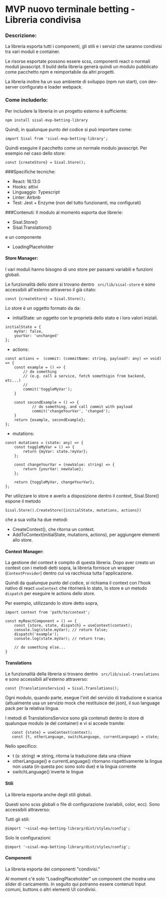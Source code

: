 # MVP nuovo terminale betting - Libreria condivisa

### Descrizione:

La libreria esporta tutti i componenti, gli stili e i servizi che saranno condivisi tra vari moduli e container.

Le risorse esportate possono essere scss, componenti react o normali moduli javascript.
Il build della libreria generà quindi un modulo pubblicato come pacchetto npm e reimportabile da altri progetti.

La libreria inoltre ha un suo ambiente di sviluppo (npm run start), con dev-server configurato e loader webpack.

### Come includerlo:
Per includere la libreria in un progetto esterno è sufficiente:

````npm install sisal-mvp-betting-library````

Quindi, in qualunque punto del codice si può importare come:

``import Sisal from 'sisal-mvp-betting-library';``

Quindi eseguire il pacchetto come un normale modulo javascript. Per esempio nel caso dello store:

 ``const {createStore} = Sisal.Store();``


###Specifiche tecniche:
- React: 16.13.0
- Hooks: attivi
- Linguaggio: Typescript
- Linter: Airbnb
- Test: Jest + Enzyme (non del tutto funzionanti, ma configurati)



###Contenuti:
Il modulo al momento esporta due librerie:
- Sisal.Store()
- Sisal.Translations()

e un componente
- LoadingPlaceholder

#### Store Manager:
I vari moduli hanno bisogno di uno store per passarsi variabili e funzioni globali.

Le funzionalità dello store si trovano dentro 
``
src/lib/sisal-store`` e sono accessibili all'esterno attraverso il già citato:

 ``const {createStore} = Sisal.Store();``
 
 Lo store è un oggetto formato da da:

- initialState: un oggetto con le proprietà dello stato e i loro valori iniziali.
```
initialState = {
    myVar: false,
    yourVar: 'unchanged'
};
```
- actions: 
```
const actions =  (commit: (commitName: string, payload?: any) => void) => {
    const example = () => {
        // do something 
        // (e.g. call a service, fetch somethigin from backend, etc...)
        //    
        commit('toggleMyVar');
    }

    const secondExample = () => {
            // do something, and call commit with payload
            commit('changeYourVar', 'changed');
    }
    return {example, secondExample};
};
```

- mutations:

```
const mutations = (state: any) => {
    const toggleMyVar = () => {
        return {myVar: state.!myVar};
    };

    const changeYourVar = (newValue: string) => {
        return {yourVar: newValue};
    };

    return {toggleMyVar, changeYourVar};
};
```

Per utilizzare lo store e averlo a disposizione dentro il context, Sisal.Store() espone il metodo 

`Sisal.Store().CreateStore({initialState, mutations, actions})`

che a sua volta ha due metodi:
- CreateContext(), che ritorna un context.
- AddToContext(initialState, mutations, actions), per aggiungere elementi allo store.

#### Context Manager:

La gestione del context è compito di questa libreria.
Dopo aver creato un context con i metodi detti sopra, la libreria fornisce un wrapper (``ContextProvider``) dentro cui va racchiusa tutta l'applicazione.

Quindi da qualunque punto del codice, si richiama il context con l'hook nativo di react ``useContext`` che ritornerà lo stato, lo store e un metodo ``dispatch`` per eseguire le actions dello store.

Per esempio, utilizzando lo store detto sopra,

```
import context from 'path/to/context';
    
const myReactComponent = () => {
    const {store, state, dispatch} = useContext(context);
    console.log(state.myVar); // return false;
    dispatch('example');
    console.log(state.myVar); // return true;
    
    // do something else...
}
```

#### Translations

Le funzionalità della libreria si trovano dentro 
``
src/lib/sisal-translations`` e sono accessibili all'esterno attraverso:

 ``const {TranslationsService} = Sisal.Translations();``
 
 Ogni modulo, quando parte, esegue l'init del servizio di traduzione e scarica (attualmente usa un servizio mock che restituisce dei json), il suo language pack per la relativa lingua. 
 
 I metodi di TranslationsService sono già contenuti dentro lo store di qualunque modulo (e del container) e vi si accede tramite:
 ```
    const {state} = useContext(context);
    const {t, otherLanguage, switchLanguage, currentLanguage} = state;
 ```

Nello specifico:
- t (s: string) => string, ritorna la traduzione data una chiave
- otherLanguage() e currentLanguage() ritornano rispettivamente la lingua non usata (in questa poc sono solo due) e la lingua corrente
- switchLanguage() inverte le lingue

#### Stili
La libreria esporta anche degli stili globali. 

Questi sono scss globali o file di configurazione (variabili, color, ecc).
Sono accessibili attraverso:

Tutti gli stili:
```
@import '~sisal-mvp-betting-library/dist/styles/config';

```
Solo le configurazioni:
```
@import '~sisal-mvp-betting-library/dist/styles/config';
```

#### Componenti
La libreria esporta dei componenti "condivisi."

Al moment c'è solo "LoadingPlaceholder" un component che mostra uno slider di caricamento.
In seguito qui potranno essere contenuti Input comuni, buttons o altri elementi UI condivisi.
 